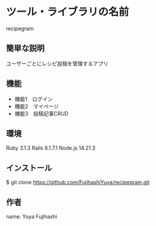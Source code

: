 # ツール・ライブラリの名前

recipegram
 
## 簡単な説明

 ユーザーごとにレシピ投稿を管理するアプリ
 
## 機能
 
- 機能1　ログイン
- 機能2　マイページ
- 機能3　投稿記事CRUD
 
## 環境
 
Ruby 3.1.3
Rails 6.1.7.1
Node.js 14.21.3
 
## インストール
$ git clone https://github.com/FujihashiYuya/recipegram.git
 
## 作者
name: Yuya Fujihashi
